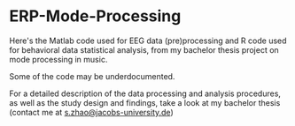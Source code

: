 # ERP-Mode-Processing

Here's the Matlab code used for EEG data (pre)processing and R code used for behavioral data statistical analysis, 
from my bachelor thesis project on mode processing in music.

Some of the code may be underdocumented. 

For a detailed description of the data processing and analysis procedures, as well as the study design and findings, 
take a look at my bachelor thesis (contact me at s.zhao@jacobs-university.de)

